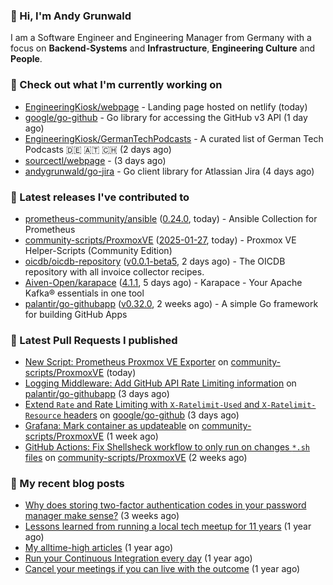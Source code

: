 ### 👋 Hi, I'm Andy Grunwald

I am a Software Engineer and Engineering Manager from Germany with a focus on **Backend-Systems** and **Infrastructure**, **Engineering Culture** and **People**.

### 👷 Check out what I'm currently working on


- [EngineeringKiosk/webpage](https://github.com/EngineeringKiosk/webpage) - Landing page hosted on netlify (today)
- [google/go-github](https://github.com/google/go-github) - Go library for accessing the GitHub v3 API (1 day ago)
- [EngineeringKiosk/GermanTechPodcasts](https://github.com/EngineeringKiosk/GermanTechPodcasts) - A curated list of German Tech Podcasts 🇩🇪 🇦🇹 🇨🇭 (2 days ago)
- [sourcectl/webpage](https://github.com/sourcectl/webpage) -  (3 days ago)
- [andygrunwald/go-jira](https://github.com/andygrunwald/go-jira) - Go client library for Atlassian Jira (4 days ago)

### 🔭 Latest releases I've contributed to


- [prometheus-community/ansible](https://github.com/prometheus-community/ansible) ([0.24.0](https://github.com/prometheus-community/ansible/releases/tag/0.24.0), today) - Ansible Collection for Prometheus
- [community-scripts/ProxmoxVE](https://github.com/community-scripts/ProxmoxVE) ([2025-01-27](https://github.com/community-scripts/ProxmoxVE/releases/tag/2025-01-27), today) - Proxmox VE Helper-Scripts (Community Edition) 
- [oicdb/oicdb-repository](https://github.com/oicdb/oicdb-repository) ([v0.0.1-beta5](https://github.com/oicdb/oicdb-repository/releases/tag/v0.0.1-beta5), 2 days ago) - The OICDB repository with all invoice collector recipes.
- [Aiven-Open/karapace](https://github.com/Aiven-Open/karapace) ([4.1.1](https://github.com/Aiven-Open/karapace/releases/tag/4.1.1), 5 days ago) - Karapace - Your Apache Kafka® essentials in one tool
- [palantir/go-githubapp](https://github.com/palantir/go-githubapp) ([v0.32.0](https://github.com/palantir/go-githubapp/releases/tag/v0.32.0), 2 weeks ago) - A simple Go framework for building GitHub Apps

### 🔨 Latest Pull Requests I published


- [New Script: Prometheus Proxmox VE Exporter](https://github.com/community-scripts/ProxmoxVE/pull/1805) on [community-scripts/ProxmoxVE](https://github.com/community-scripts/ProxmoxVE) (today)
- [Logging Middleware: Add GitHub API Rate Limiting information](https://github.com/palantir/go-githubapp/pull/413) on [palantir/go-githubapp](https://github.com/palantir/go-githubapp) (3 days ago)
- [Extend `Rate` and Rate Limiting with `X-Ratelimit-Used` and `X-Ratelimit-Resource` headers](https://github.com/google/go-github/pull/3453) on [google/go-github](https://github.com/google/go-github) (3 days ago)
- [Grafana: Mark container as updateable](https://github.com/community-scripts/ProxmoxVE/pull/1603) on [community-scripts/ProxmoxVE](https://github.com/community-scripts/ProxmoxVE) (1 week ago)
- [GitHub Actions: Fix Shellsheck workflow to only run on changes `*.sh` files](https://github.com/community-scripts/ProxmoxVE/pull/1423) on [community-scripts/ProxmoxVE](https://github.com/community-scripts/ProxmoxVE) (2 weeks ago)

### 📝 My recent blog posts


- [Why does storing two-factor authentication codes in your password manager make sense?](https://andygrunwald.com/blog/why-does-storing-two-factor-authentication-codes-in-your-password-manager-make-sense/) (3 weeks ago)
- [Lessons learned from running a local tech meetup for 11 years](https://andygrunwald.com/blog/lessons-learned-from-running-a-local-tech-meetup-for-11-years/) (1 year ago)
- [My alltime-high articles](https://andygrunwald.com/blog/my-all-time-high-articles/) (1 year ago)
- [Run your Continuous Integration every day](https://andygrunwald.com/blog/run-your-continuous-integration-every-day/) (1 year ago)
- [Cancel your meetings if you can live with the outcome](https://andygrunwald.com/blog/cancel-your-meetings-if-you-can-live-with-the-outcome/) (1 year ago)
